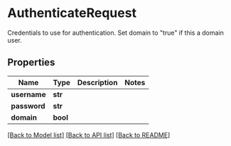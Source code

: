 # AuthenticateRequest

Credentials to use for authentication. Set domain to \"true\" if this a domain user.

## Properties
Name | Type | Description | Notes
------------ | ------------- | ------------- | -------------
**username** | **str** |  | 
**password** | **str** |  | 
**domain** | **bool** |  | 

[[Back to Model list]](../README.md#documentation-for-models) [[Back to API list]](../README.md#documentation-for-api-endpoints) [[Back to README]](../README.md)


